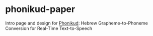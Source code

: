# phonikud-paper

Intro page and design for [Phonikud](https://github.com/thewh1teagle): Hebrew Grapheme-to-Phoneme Conversion
for Real-Time Text-to-Speech
